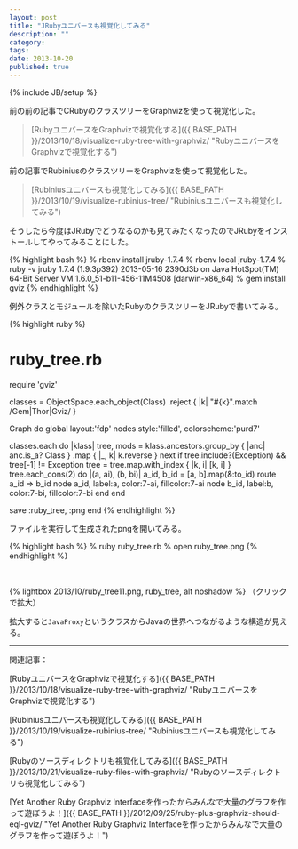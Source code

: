 ```yaml
---
layout: post
title: "JRubyユニバースも視覚化してみる"
description: ""
category: 
tags: 
date: 2013-10-20
published: true
---
```

{% include JB/setup %}


前の前の記事でCRubyのクラスツリーをGraphvizを使って視覚化した。

> [RubyユニバースをGraphvizで視覚化する]({{ BASE_PATH }}/2013/10/18/visualize-ruby-tree-with-graphviz/ "RubyユニバースをGraphvizで視覚化する")

前の記事でRubiniusのクラスツリーをGraphvizを使って視覚化した。

> [Rubiniusユニバースも視覚化してみる]({{ BASE_PATH }}/2013/10/19/visualize-rubinius-tree/ "Rubiniusユニバースも視覚化してみる")

そうしたら今度はJRubyでどうなるのかも見てみたくなったのでJRubyをインストールしてやってみることにした。

{% highlight bash %}
% rbenv install jruby-1.7.4
% rbenv local jruby-1.7.4
% ruby -v
jruby 1.7.4 (1.9.3p392) 2013-05-16 2390d3b on Java HotSpot(TM) 64-Bit Server VM 1.6.0_51-b11-456-11M4508 [darwin-x86_64]
% gem install gviz
{% endhighlight %}


例外クラスとモジュールを除いたRubyのクラスツリーをJRubyで書いてみる。

{% highlight ruby %}
 # ruby_tree.rb
 require 'gviz'
 
 classes = ObjectSpace.each_object(Class)
                      .reject { |k| "#{k}".match /Gem|Thor|Gviz/ }
 
 Graph do
   global layout:'fdp'
   nodes style:'filled', colorscheme:'purd7'
 
   classes.each do |klass|
     tree, mods = klass.ancestors.group_by { |anc| anc.is_a? Class }
                       .map { |_, k| k.reverse }
     next if tree.include?(Exception) && tree[-1] != Exception
     tree = tree.map.with_index { |k, i| [k, i] }
     tree.each_cons(2) do |(a, ai), (b, bi)|
       a_id, b_id = [a, b].map(&:to_id)
       route a_id => b_id
       node a_id, label:a, color:7-ai, fillcolor:7-ai
       node b_id, label:b, color:7-bi, fillcolor:7-bi
     end
   end
 
   save :ruby_tree, :png
 end
{% endhighlight %}


ファイルを実行して生成されたpngを開いてみる。

{% highlight bash %}
% ruby ruby_tree.rb
% open ruby_tree.png
{% endhighlight %}


<br/>


{% lightbox  2013/10/ruby_tree11.png, ruby_tree, alt noshadow %}
（クリックで拡大）

拡大すると`JavaProxy`というクラスからJavaの世界へつながるような構造が見える。

---

関連記事：

[RubyユニバースをGraphvizで視覚化する]({{ BASE_PATH }}/2013/10/18/visualize-ruby-tree-with-graphviz/ "RubyユニバースをGraphvizで視覚化する")

[Rubiniusユニバースも視覚化してみる]({{ BASE_PATH }}/2013/10/19/visualize-rubinius-tree/ "Rubiniusユニバースも視覚化してみる")

[Rubyのソースディレクトリも視覚化してみる]({{ BASE_PATH }}/2013/10/21/visualize-ruby-files-with-graphviz/ "Rubyのソースディレクトリも視覚化してみる")

[Yet Another Ruby Graphviz Interfaceを作ったからみんなで大量のグラフを作って遊ぼうよ！]({{ BASE_PATH }}/2012/09/25/ruby-plus-graphviz-should-eql-gviz/ "Yet Another Ruby Graphviz Interfaceを作ったからみんなで大量のグラフを作って遊ぼうよ！")

